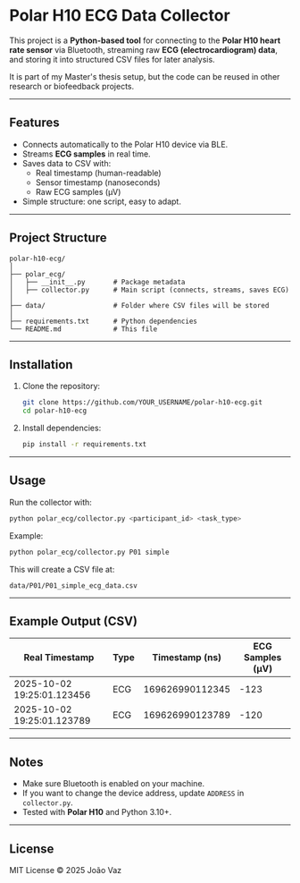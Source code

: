 # Polar H10 ECG Data Collector

This project is a **Python-based tool** for connecting to the **Polar H10 heart rate sensor** via Bluetooth, 
streaming raw **ECG (electrocardiogram) data**, and storing it into structured CSV files for later analysis.

It is part of my Master's thesis setup, but the code can be reused in other research or biofeedback projects.

---

## Features
- Connects automatically to the Polar H10 device via BLE.
- Streams **ECG samples** in real time.
- Saves data to CSV with:
  - Real timestamp (human-readable)
  - Sensor timestamp (nanoseconds)
  - Raw ECG samples (µV)
- Simple structure: one script, easy to adapt.

---

## Project Structure
```
polar-h10-ecg/
│
├── polar_ecg/
│   ├── __init__.py       # Package metadata
│   ├── collector.py      # Main script (connects, streams, saves ECG)
│
├── data/                 # Folder where CSV files will be stored
│
├── requirements.txt      # Python dependencies
└── README.md             # This file
```

---

## Installation

1. Clone the repository:
   ```bash
   git clone https://github.com/YOUR_USERNAME/polar-h10-ecg.git
   cd polar-h10-ecg
   ```

2. Install dependencies:
   ```bash
   pip install -r requirements.txt
   ```

---

## Usage

Run the collector with:

```bash
python polar_ecg/collector.py <participant_id> <task_type>
```

Example:
```bash
python polar_ecg/collector.py P01 simple
```

This will create a CSV file at:
```
data/P01/P01_simple_ecg_data.csv
```

---

## Example Output (CSV)

| Real Timestamp              | Type | Timestamp (ns)  | ECG Samples (µV) |
|-----------------------------|------|-----------------|------------------|
| 2025-10-02 19:25:01.123456  | ECG  | 169626990112345 | -123             |
| 2025-10-02 19:25:01.123789  | ECG  | 169626990123789 | -120             |

---

## Notes
- Make sure Bluetooth is enabled on your machine.
- If you want to change the device address, update `ADDRESS` in `collector.py`.
- Tested with **Polar H10** and Python 3.10+.

---

## License
MIT License © 2025 João Vaz
